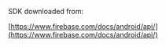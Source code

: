 SDK downloaded from:

[https://www.firebase.com/docs/android/api/](https://www.firebase.com/docs/android/api/)